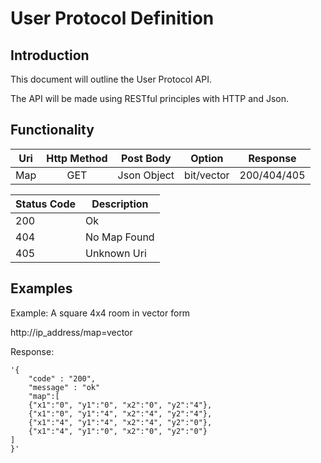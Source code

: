 User Protocol Definition
=========================

## Introduction ##

This document will outline the User Protocol API.

The API will be made using RESTful principles with HTTP and Json.


## Functionality ##

| Uri | Http Method | Post Body  |   Option   | Response  |
|-----|:-----------:|:----------:|:----------:|:---------:|
| Map | GET         | Json Object| bit/vector |200/404/405|

| Status Code | Description |
|-------------|-------------|
|   200       |      Ok     |
|   404       | No Map Found|
|   405       | Unknown Uri |


## Examples ##

Example: A square 4x4 room in vector form

http://ip_address/map=vector

Response: 
```
'{
    "code" : "200",
    "message" : "ok"
    "map":[
    {"x1":"0", "y1":"0", "x2":"0", "y2":"4"}, 
    {"x1":"0", "y1":"4", "x2":"4", "y2":"4"}, 
    {"x1":"4", "y1":"4", "x2":"4", "y2":"0"},
    {"x1":"4", "y1":"0", "x2":"0", "y2":"0"}
]
}'
```

